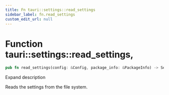 ```yaml
---
title: Fn tauri::settings::read_settings
sidebar_label: fn.read_settings
custom_edit_url: null
---
```


  # Function tauri::settings::read_settings,

```rs
pub fn read_settings(config: &Config, package_info: &PackageInfo) -> Settings
```

Expand description

Reads the settings from the file system.
  